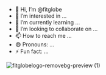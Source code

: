 - 👋 Hi, I’m @fitglobe
- 👀 I’m interested in ...
- 🌱 I’m currently learning ...
- 💞️ I’m looking to collaborate on ...
- 📫 How to reach me ...
- 😄 Pronouns: ...
- ⚡ Fun fact: ...

<!---
fitglobe/fitglobe is a ✨ special ✨ repository because its `README.md` (this file) appears on your GitHub profile.
You can click the Preview link to take a look at your changes.
--->

![fitglobelogo-removebg-preview (1)](https://github.com/fitglobe/fitglobe/assets/162820872/78e05759-f44e-4219-be5d-4008f66142ac)
